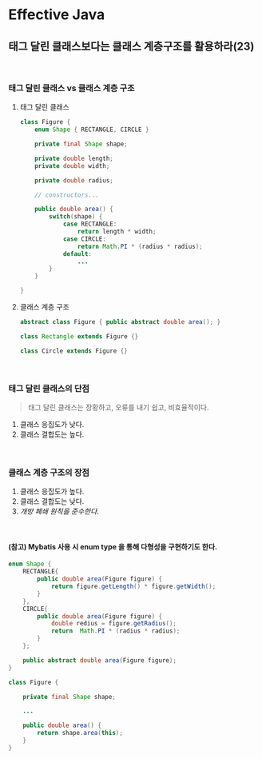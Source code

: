 # Effective Java 
## 태그 달린 클래스보다는 클래스 계층구조를 활용하라(23)

<br>

### **태그 달린 클래스 vs 클래스 계층 구조**
1. 태그 달린 클래스
    ~~~java
    class Figure {
        enum Shape { RECTANGLE, CIRCLE }

        private final Shape shape;

        private double length;
        private double width;

        private double radius;

        // constructors...

        public double area() {
            switch(shape) {
                case RECTANGLE:
                    return length * width;
                case CIRCLE:
                    return Math.PI * (radius * radius);
                default:
                    ...
            }
        }

    }
    ~~~
2. 클래스 계층 구조
    ~~~java
    abstract class Figure { public abstract double area(); }

    class Rectangle extends Figure {}

    class Circle extends Figure {}
    ~~~

<br>

### **태그 달린 클래스의 단점**
> 태그 달린 클래스는 장황하고, 오류를 내기 쉽고, 비효율적이다.
1. 클래스 응집도가 낮다.
2. 클래스 결합도는 높다.

<br>

### **클래스 계층 구조의 장점**
1. 클래스 응집도가 높다.
2. 클래스 결합도는 낮다.
3. *개방 폐쇄 원칙을 준수한다.*

<br>

#### **(참고) Mybatis 사용 시 enum type 을 통해 다형성을 구현하기도 한다.**
~~~java
enum Shape { 
    RECTANGLE{
        public double area(Figure figure) {
            return figure.getLength() * figure.getWidth();
        } 
    }, 
    CIRCLE{
        public double area(Figure figure) {
            double redius = figure.getRadius();
            return  Math.PI * (radius * radius);
        } 
    };

    public abstract double area(Figure figure);
}

class Figure {

    private final Shape shape;

    ...

    public double area() {
        return shape.area(this);
    }
}
~~~